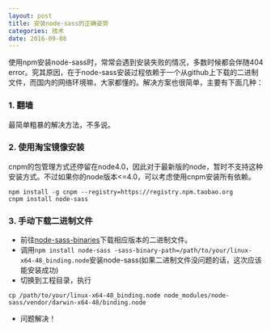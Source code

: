 ```yaml
---
layout: post
title: 安装node-sass的正确姿势
categories: 技术 
date: 2016-09-08
---
```


使用npm安装node-sass时，常常会遇到安装失败的情况，多数时候都会伴随404 error。究其原因，在于node-sass安装过程依赖于一个从github上下载的二进制文件，而国内的网络环境嘛，大家都懂的。解决方案也很简单，主要有下面几种：  

### 1. 翻墙  
最简单粗暴的解决方法，不多说。  
  
### 2. 使用淘宝镜像安装
cnpm的包管理方式还停留在node4.0，因此对于最新版的node，暂时不支持这种安装方式。不过如果你的node版本<=4.0，可以考虑使用cnpm安装所有依赖。
```
npm install -g cnpm --registry=https://registry.npm.taobao.org
cnpm install node-sass
```
  
### 3. 手动下载二进制文件
* 前往[node-sass-binaries](https://github.com/sass/node-sass-binaries)下载相应版本的二进制文件。
* 调用```npm install node-sass -sass-binary-path=/path/to/your/linux-x64-48_binding.node```安装node-sass(如果二进制文件没问题的话，这次应该能安装成功)
* 切换到工程目录，执行

 ```
 cp /path/to/your/linux-x64-48_binding.node node_modules/node-sass/vendor/darwin-x64-48/binding.node 
 ```
* 问题解决！